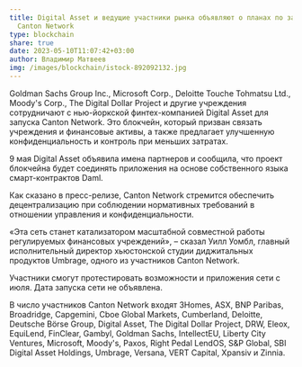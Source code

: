 ```yaml
---
title: Digital Asset и ведущие участники рынка объявляют о планах по запуску
  Canton Network
type: blockchain
share: true
date: 2023-05-10T11:07:42+03:00
author: Владимир Матвеев
img: /images/blockchain/istock-892092132.jpg
---
```

Goldman Sachs Group Inc., Microsoft Corp., Deloitte Touche Tohmatsu Ltd., Moody's Corp., The Digital Dollar Project и другие учреждения сотрудничают с нью-йоркской финтех-компанией Digital Asset для запуска Canton Network. Это блокчейн, который призван связать учреждения и финансовые активы, а также предлагает улучшенную конфиденциальность и контроль при меньших затратах.

9 мая Digital Asset объявила имена партнеров и сообщила, что проект блокчейна будет соединять приложения на основе собственного языка смарт-контрактов Daml.  

Как сказано в пресс-релизе, Canton Network стремится обеспечить децентрализацию при соблюдении нормативных требований в отношении управления и конфиденциальности.

«Эта сеть станет катализатором масштабной совместной работы регулируемых финансовых учреждений», – сказал Уилл Уомбл, главный исполнительный директор хьюстонской студии диджитальных продуктов Umbrage, одного из участников Canton Network.

Участники смогут протестировать возможности и приложения сети с июля. Дата запуска сети не объявлена.

В число участников Canton Network входят 3Homes, ASX, BNP Paribas, Broadridge, Capgemini, Cboe Global Markets, Cumberland, Deloitte, Deutsche Börse Group, Digital Asset, The Digital Dollar Project, DRW, Eleox, EquiLend, FinClear, Gambyl, Goldman Sachs, IntellectEU, Liberty City Ventures, Microsoft, Moody's, Paxos, Right Pedal LendOS, S&P Global, SBI Digital Asset Holdings, Umbrage, Versana, VERT Capital, Xpansiv и Zinnia.